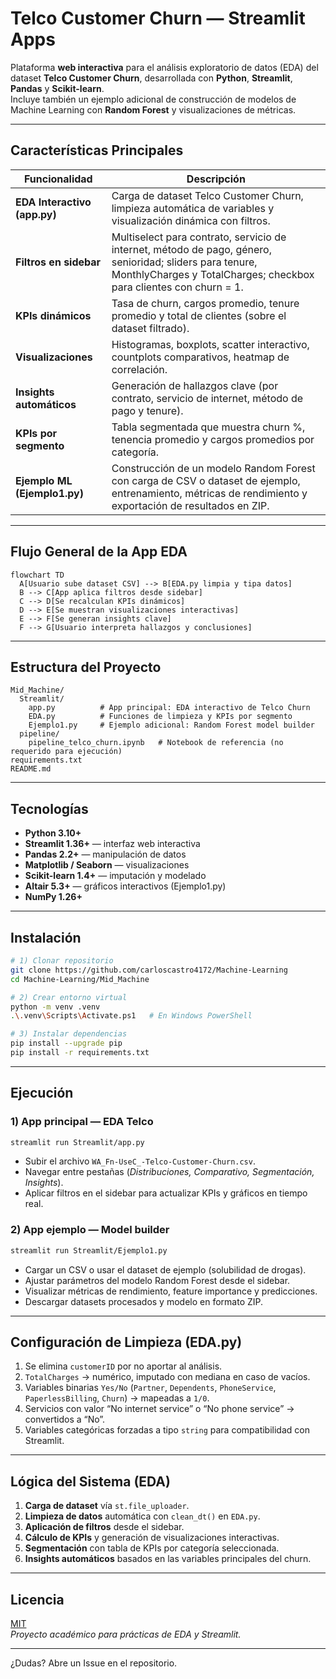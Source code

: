 # Telco Customer Churn — Streamlit Apps

Plataforma **web interactiva** para el análisis exploratorio de datos (EDA) del dataset **Telco Customer Churn**, desarrollada con **Python**, **Streamlit**, **Pandas** y **Scikit-learn**.  
Incluye también un ejemplo adicional de construcción de modelos de Machine Learning con **Random Forest** y visualizaciones de métricas.

---

## Características Principales

| Funcionalidad | Descripción |
|---------------|-------------|
| **EDA Interactivo (app.py)** | Carga de dataset Telco Customer Churn, limpieza automática de variables y visualización dinámica con filtros. |
| **Filtros en sidebar** | Multiselect para contrato, servicio de internet, método de pago, género, senioridad; sliders para tenure, MonthlyCharges y TotalCharges; checkbox para clientes con churn = 1. |
| **KPIs dinámicos** | Tasa de churn, cargos promedio, tenure promedio y total de clientes (sobre el dataset filtrado). |
| **Visualizaciones** | Histogramas, boxplots, scatter interactivo, countplots comparativos, heatmap de correlación. |
| **Insights automáticos** | Generación de hallazgos clave (por contrato, servicio de internet, método de pago y tenure). |
| **KPIs por segmento** | Tabla segmentada que muestra churn %, tenencia promedio y cargos promedios por categoría. |
| **Ejemplo ML (Ejemplo1.py)** | Construcción de un modelo Random Forest con carga de CSV o dataset de ejemplo, entrenamiento, métricas de rendimiento y exportación de resultados en ZIP. |

---

## Flujo General de la App EDA

```mermaid
flowchart TD
  A[Usuario sube dataset CSV] --> B[EDA.py limpia y tipa datos]
  B --> C[App aplica filtros desde sidebar]
  C --> D[Se recalculan KPIs dinámicos]
  D --> E[Se muestran visualizaciones interactivas]
  E --> F[Se generan insights clave]
  F --> G[Usuario interpreta hallazgos y conclusiones]
```

---

## Estructura del Proyecto

```
Mid_Machine/
  Streamlit/
    app.py          # App principal: EDA interactivo de Telco Churn
    EDA.py          # Funciones de limpieza y KPIs por segmento
    Ejemplo1.py     # Ejemplo adicional: Random Forest model builder
  pipeline/
    pipeline_telco_churn.ipynb   # Notebook de referencia (no requerido para ejecución)
requirements.txt
README.md
```

---

## Tecnologías

- **Python 3.10+**
- **Streamlit 1.36+** — interfaz web interactiva
- **Pandas 2.2+** — manipulación de datos
- **Matplotlib / Seaborn** — visualizaciones
- **Scikit-learn 1.4+** — imputación y modelado
- **Altair 5.3+** — gráficos interactivos (Ejemplo1.py)
- **NumPy 1.26+**

---

## Instalación

```bash
# 1) Clonar repositorio
git clone https://github.com/carloscastro4172/Machine-Learning
cd Machine-Learning/Mid_Machine

# 2) Crear entorno virtual
python -m venv .venv
.\.venv\Scripts\Activate.ps1   # En Windows PowerShell

# 3) Instalar dependencias
pip install --upgrade pip
pip install -r requirements.txt
```

---

## Ejecución

### 1) App principal — EDA Telco
```bash
streamlit run Streamlit/app.py
```
- Subir el archivo `WA_Fn-UseC_-Telco-Customer-Churn.csv`.  
- Navegar entre pestañas (*Distribuciones, Comparativo, Segmentación, Insights*).  
- Aplicar filtros en el sidebar para actualizar KPIs y gráficos en tiempo real.

### 2) App ejemplo — Model builder
```bash
streamlit run Streamlit/Ejemplo1.py
```
- Cargar un CSV o usar el dataset de ejemplo (solubilidad de drogas).  
- Ajustar parámetros del modelo Random Forest desde el sidebar.  
- Visualizar métricas de rendimiento, feature importance y predicciones.  
- Descargar datasets procesados y modelo en formato ZIP.

---

## Configuración de Limpieza (EDA.py)

1. Se elimina `customerID` por no aportar al análisis.  
2. `TotalCharges` → numérico, imputado con mediana en caso de vacíos.  
3. Variables binarias `Yes/No` (`Partner`, `Dependents`, `PhoneService`, `PaperlessBilling`, `Churn`) → mapeadas a `1/0`.  
4. Servicios con valor “No internet service” o “No phone service” → convertidos a “No”.  
5. Variables categóricas forzadas a tipo `string` para compatibilidad con Streamlit.  

---

## Lógica del Sistema (EDA)

1. **Carga de dataset** vía `st.file_uploader`.  
2. **Limpieza de datos** automática con `clean_dt()` en `EDA.py`.  
3. **Aplicación de filtros** desde el sidebar.  
4. **Cálculo de KPIs** y generación de visualizaciones interactivas.  
5. **Segmentación** con tabla de KPIs por categoría seleccionada.  
6. **Insights automáticos** basados en las variables principales del churn.  

---

## Licencia

[MIT](LICENSE)  
_Proyecto académico para prácticas de EDA y Streamlit._  

---

¿Dudas? Abre un Issue en el repositorio.  
